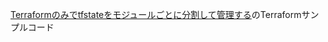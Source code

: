 [Terraformのみでtfstateをモジュールごとに分割して管理する](https://zoo200.net/manage-tfstate-per-module-only-with-terraform/)のTerraformサンプルコード
